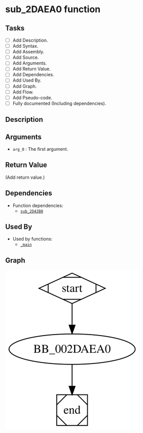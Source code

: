 # sub_2DAEA0 function

## Tasks

- [ ] Add Description.
- [ ] Add Syntax.
- [ ] Add Assembly.
- [ ] Add Source.
- [ ] Add Arguments.
- [ ] Add Return Value.
- [ ] Add Dependencies.
- [ ] Add Used By.
- [ ] Add Graph.
- [ ] Add Flow.
- [ ] Add Pseudo-code.
- [ ] Fully documented (Including dependencies).

## Description


## Arguments

* `arg_0` : The first argument.

## Return Value

(Add return value.)

## Dependencies

* Function dependencies:
  * [`sub_2D42B0`](sub_2D42B0.md)

## Used By

* Used by functions:
  * [`_main`](_main.md)

## Graph

![sub_2DAEA0 Graph](../svg/sub_2DAEA0.svg "sub_2DAEA0 Graph")

